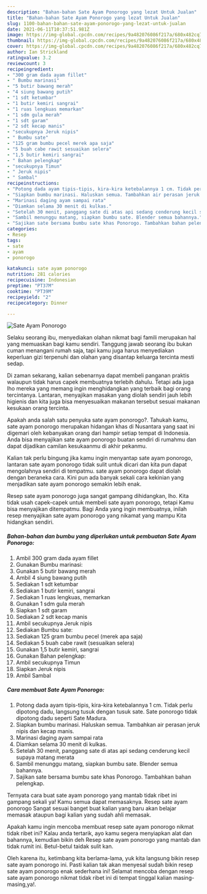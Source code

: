 ```yaml
---
description: "Bahan-bahan Sate Ayam Ponorogo yang lezat Untuk Jualan"
title: "Bahan-bahan Sate Ayam Ponorogo yang lezat Untuk Jualan"
slug: 1100-bahan-bahan-sate-ayam-ponorogo-yang-lezat-untuk-jualan
date: 2021-06-11T10:37:51.981Z
image: https://img-global.cpcdn.com/recipes/9a482076086f217a/680x482cq70/sate-ayam-ponorogo-foto-resep-utama.jpg
thumbnail: https://img-global.cpcdn.com/recipes/9a482076086f217a/680x482cq70/sate-ayam-ponorogo-foto-resep-utama.jpg
cover: https://img-global.cpcdn.com/recipes/9a482076086f217a/680x482cq70/sate-ayam-ponorogo-foto-resep-utama.jpg
author: Ian Strickland
ratingvalue: 3.2
reviewcount: 3
recipeingredient:
- "300 gram dada ayam fillet"
- " Bumbu marinasi"
- "5 butir bawang merah"
- "4 siung bawang putih"
- "1 sdt ketumbar"
- "1 butir kemiri sangrai"
- "1 ruas lengkuas memarkan"
- "1 sdm gula merah"
- "1 sdt garam"
- "2 sdt kecap manis"
- "secukupnya Jeruk nipis"
- " Bumbu sate"
- "125 gram bumbu pecel merek apa saja"
- "5 buah cabe rawit sesuaikan selera"
- "1,5 butir kemiri sangrai"
- " Bahan pelengkap"
- "secukupnya Timun"
- " Jeruk nipis"
- " Sambal"
recipeinstructions:
- "Potong dada ayam tipis-tipis, kira-kira ketebalannya 1 cm. Tidak perlu dipotong dadu, langsung tusuk dengan tusuk sate. Sate ponorogo tidak dipotong dadu seperti Sate Madura."
- "Siapkan bumbu marinasi. Haluskan semua. Tambahkan air perasan jeruk nipis dan kecap manis."
- "Marinasi daging ayam sampai rata"
- "Diamkan selama 30 menit di kulkas."
- "Setelah 30 menit, panggang sate di atas api sedang cenderung kecil supaya matang merata"
- "Sambil menunggu matang, siapkan bumbu sate. Blender semua bahannya."
- "Sajikan sate bersama bumbu sate khas Ponorogo. Tambahkan bahan pelengkap."
categories:
- Resep
tags:
- sate
- ayam
- ponorogo

katakunci: sate ayam ponorogo 
nutrition: 281 calories
recipecuisine: Indonesian
preptime: "PT37M"
cooktime: "PT39M"
recipeyield: "2"
recipecategory: Dinner

---
```



![Sate Ayam Ponorogo](https://img-global.cpcdn.com/recipes/9a482076086f217a/680x482cq70/sate-ayam-ponorogo-foto-resep-utama.jpg)

Selaku seorang ibu, menyediakan olahan nikmat bagi famili merupakan hal yang memuaskan bagi kamu sendiri. Tanggung jawab seorang ibu bukan cuman menangani rumah saja, tapi kamu juga harus menyediakan keperluan gizi terpenuhi dan olahan yang disantap keluarga tercinta mesti sedap.

Di zaman  sekarang, kalian sebenarnya dapat membeli panganan praktis walaupun tidak harus capek membuatnya terlebih dahulu. Tetapi ada juga lho mereka yang memang ingin menghidangkan yang terbaik bagi orang tercintanya. Lantaran, menyajikan masakan yang diolah sendiri jauh lebih higienis dan kita juga bisa menyesuaikan makanan tersebut sesuai makanan kesukaan orang tercinta. 



Apakah anda salah satu penyuka sate ayam ponorogo?. Tahukah kamu, sate ayam ponorogo merupakan hidangan khas di Nusantara yang saat ini digemari oleh kebanyakan orang dari hampir setiap tempat di Indonesia. Anda bisa menyajikan sate ayam ponorogo buatan sendiri di rumahmu dan dapat dijadikan camilan kesukaanmu di akhir pekanmu.

Kalian tak perlu bingung jika kamu ingin menyantap sate ayam ponorogo, lantaran sate ayam ponorogo tidak sulit untuk dicari dan kita pun dapat mengolahnya sendiri di tempatmu. sate ayam ponorogo dapat diolah dengan beraneka cara. Kini pun ada banyak sekali cara kekinian yang menjadikan sate ayam ponorogo semakin lebih enak.

Resep sate ayam ponorogo juga sangat gampang dihidangkan, lho. Kita tidak usah capek-capek untuk membeli sate ayam ponorogo, tetapi Kamu bisa menyajikan ditempatmu. Bagi Anda yang ingin membuatnya, inilah resep menyajikan sate ayam ponorogo yang nikamat yang mampu Kita hidangkan sendiri.

<!--inarticleads1-->

##### Bahan-bahan dan bumbu yang diperlukan untuk pembuatan Sate Ayam Ponorogo:

1. Ambil 300 gram dada ayam fillet
1. Gunakan  Bumbu marinasi:
1. Gunakan 5 butir bawang merah
1. Ambil 4 siung bawang putih
1. Sediakan 1 sdt ketumbar
1. Sediakan 1 butir kemiri, sangrai
1. Sediakan 1 ruas lengkuas, memarkan
1. Gunakan 1 sdm gula merah
1. Siapkan 1 sdt garam
1. Sediakan 2 sdt kecap manis
1. Ambil secukupnya Jeruk nipis
1. Sediakan  Bumbu sate:
1. Sediakan 125 gram bumbu pecel (merek apa saja)
1. Sediakan 5 buah cabe rawit (sesuaikan selera)
1. Gunakan 1,5 butir kemiri, sangrai
1. Gunakan  Bahan pelengkap:
1. Ambil secukupnya Timun
1. Siapkan  Jeruk nipis
1. Ambil  Sambal




<!--inarticleads2-->

##### Cara membuat Sate Ayam Ponorogo:

1. Potong dada ayam tipis-tipis, kira-kira ketebalannya 1 cm. Tidak perlu dipotong dadu, langsung tusuk dengan tusuk sate. Sate ponorogo tidak dipotong dadu seperti Sate Madura.
1. Siapkan bumbu marinasi. Haluskan semua. Tambahkan air perasan jeruk nipis dan kecap manis.
1. Marinasi daging ayam sampai rata
1. Diamkan selama 30 menit di kulkas.
1. Setelah 30 menit, panggang sate di atas api sedang cenderung kecil supaya matang merata
1. Sambil menunggu matang, siapkan bumbu sate. Blender semua bahannya.
1. Sajikan sate bersama bumbu sate khas Ponorogo. Tambahkan bahan pelengkap.




Ternyata cara buat sate ayam ponorogo yang mantab tidak ribet ini gampang sekali ya! Kamu semua dapat memasaknya. Resep sate ayam ponorogo Sangat sesuai banget buat kalian yang baru akan belajar memasak ataupun bagi kalian yang sudah ahli memasak.

Apakah kamu ingin mencoba membuat resep sate ayam ponorogo nikmat tidak ribet ini? Kalau anda tertarik, ayo kamu segera menyiapkan alat dan bahannya, kemudian bikin deh Resep sate ayam ponorogo yang mantab dan tidak rumit ini. Betul-betul taidak sulit kan. 

Oleh karena itu, ketimbang kita berlama-lama, yuk kita langsung bikin resep sate ayam ponorogo ini. Pasti kalian tak akan menyesal sudah bikin resep sate ayam ponorogo enak sederhana ini! Selamat mencoba dengan resep sate ayam ponorogo nikmat tidak ribet ini di tempat tinggal kalian masing-masing,ya!.

